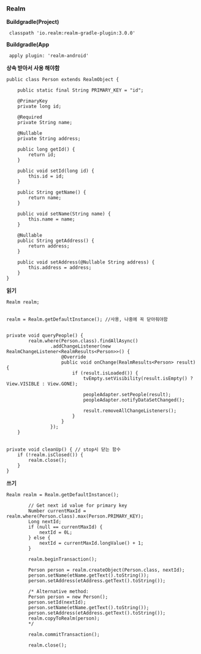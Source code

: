 ### **Realm**


**Buildgradle(Project)**

	 classpath 'io.realm:realm-gradle-plugin:3.0.0'

**Buildgradle(App**

	 apply plugin: 'realm-android'

 **상속 받아서 사용 해야함**


	public class Person extends RealmObject {

	    public static final String PRIMARY_KEY = "id";

	    @PrimaryKey
	    private long id;

	    @Required
	    private String name;

	    @Nullable
	    private String address;

	    public long getId() {
	        return id;
	    }

	    public void setId(long id) {
	        this.id = id;
	    }

	    public String getName() {
	        return name;
	    }

	    public void setName(String name) {
	        this.name = name;
	    }

	    @Nullable
	    public String getAddress() {
	        return address;
	    }

	    public void setAddress(@Nullable String address) {
	        this.address = address;
	    }
	}


**읽기**


 	Realm realm;


 	realm = Realm.getDefaultInstance(); //사용, 나중에 꼭 닫아줘야함 


	private void queryPeople() {
	        realm.where(Person.class).findAllAsync()
	                .addChangeListener(new RealmChangeListener<RealmResults<Person>>() {
	                    @Override
	                    public void onChange(RealmResults<Person> result) {
	                        if (result.isLoaded()) {
	                            tvEmpty.setVisibility(result.isEmpty() ? View.VISIBLE : View.GONE);

	                            peopleAdapter.setPeople(result);
	                            peopleAdapter.notifyDataSetChanged();

	                            result.removeAllChangeListeners();
	                        }
	                    }
	                });
	    }


 	private void cleanUp() { // stop시 닫는 함수
        if (!realm.isClosed()) {
            realm.close();
        }
    }


**쓰기**

	Realm realm = Realm.getDefaultInstance();

	        // Get next id value for primary key
	        Number currentMaxId = realm.where(Person.class).max(Person.PRIMARY_KEY);
	        Long nextId;
	        if (null == currentMaxId) {
	            nextId = 0L;
	        } else {
	            nextId = currentMaxId.longValue() + 1;
	        }

	        realm.beginTransaction();

	        Person person = realm.createObject(Person.class, nextId);
	        person.setName(etName.getText().toString());
	        person.setAddress(etAddress.getText().toString());

	        /* Alternative method:
	        Person person = new Person();
	        person.setId(nextId);
	        person.setName(etName.getText().toString());
	        person.setAddress(etAddress.getText().toString());
	        realm.copyToRealm(person);
	        */

	        realm.commitTransaction();

	        realm.close();


